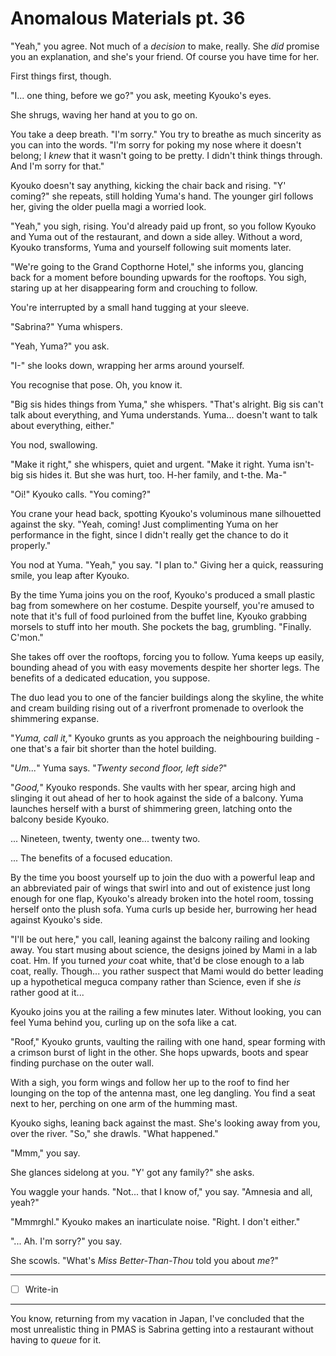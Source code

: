 # Anomalous Materials pt. 36

"Yeah," you agree. Not much of a *decision* to make, really. She *did* promise you an explanation, and she's your friend. Of course you have time for her.

First things first, though.

"I... one thing, before we go?" you ask, meeting Kyouko's eyes.

She shrugs, waving her hand at you to go on.

You take a deep breath. "I'm sorry." You try to breathe as much sincerity as you can into the words. "I'm sorry for poking my nose where it doesn't belong; I *knew* that it wasn't going to be pretty. I didn't think things through. And I'm sorry for that."

Kyouko doesn't say anything, kicking the chair back and rising. "Y' coming?" she repeats, still holding Yuma's hand. The younger girl follows her, giving the older puella magi a worried look.

"Yeah," you sigh, rising. You'd already paid up front, so you follow Kyouko and Yuma out of the restaurant, and down a side alley. Without a word, Kyouko transforms, Yuma and yourself following suit moments later.

"We're going to the Grand Copthorne Hotel," she informs you, glancing back for a moment before bounding upwards for the rooftops. You sigh, staring up at her disappearing form and crouching to follow.

You're interrupted by a small hand tugging at your sleeve.

"Sabrina?" Yuma whispers.

"Yeah, Yuma?" you ask.

"I-" she looks down, wrapping her arms around yourself.

You recognise that pose. Oh, you know it.

"Big sis hides things from Yuma," she whispers. "That's alright. Big sis can't talk about everything, and Yuma understands. Yuma... doesn't want to talk about everything, either."

You nod, swallowing.

"Make it right," she whispers, quiet and urgent. "Make it right. Yuma isn't- big sis hides it. But she was hurt, too. H-her family, and t-the. Ma-"

"Oi!" Kyouko calls. "You coming?"

You crane your head back, spotting Kyouko's voluminous mane silhouetted against the sky. "Yeah, coming! Just complimenting Yuma on her performance in the fight, since I didn't really get the chance to do it properly."

You nod at Yuma. "Yeah," you say. "I plan to." Giving her a quick, reassuring smile, you leap after Kyouko.

By the time Yuma joins you on the roof, Kyouko's produced a small plastic bag from somewhere on her costume. Despite yourself, you're amused to note that it's full of food purloined from the buffet line, Kyouko grabbing morsels to stuff into her mouth. She pockets the bag, grumbling. "Finally. C'mon."

She takes off over the rooftops, forcing you to follow. Yuma keeps up easily, bounding ahead of you with easy movements despite her shorter legs. The benefits of a dedicated education, you suppose.

The duo lead you to one of the fancier buildings along the skyline, the white and cream building rising out of a riverfront promenade to overlook the shimmering expanse.

"*Yuma, call it,*" Kyouko grunts as you approach the neighbouring building - one that's a fair bit shorter than the hotel building.

"*Um...*" Yuma says. "*Twenty second floor, left side?*"

"*Good,*" Kyouko responds. She vaults with her spear, arcing high and slinging it out ahead of her to hook against the side of a balcony. Yuma launches herself with a burst of shimmering green, latching onto the balcony beside Kyouko.

... Nineteen, twenty, twenty one... twenty two.

... The benefits of a focused education.

By the time you boost yourself up to join the duo with a powerful leap and an abbreviated pair of wings that swirl into and out of existence just long enough for one flap, Kyouko's already broken into the hotel room, tossing herself onto the plush sofa. Yuma curls up beside her, burrowing her head against Kyouko's side.

"I'll be out here," you call, leaning against the balcony railing and looking away. You start musing about science, the designs joined by Mami in a lab coat. Hm. If you turned *your* coat white, that'd be close enough to a lab coat, really. Though... you rather suspect that Mami would do better leading up a hypothetical meguca company rather than Science, even if she *is* rather good at it...

Kyouko joins you at the railing a few minutes later. Without looking, you can feel Yuma behind you, curling up on the sofa like a cat.

"Roof," Kyouko grunts, vaulting the railing with one hand, spear forming with a crimson burst of light in the other. She hops upwards, boots and spear finding purchase on the outer wall.

With a sigh, you form wings and follow her up to the roof to find her lounging on the top of the antenna mast, one leg dangling. You find a seat next to her, perching on one arm of the humming mast.

Kyouko sighs, leaning back against the mast. She's looking away from you, over the river. "So," she drawls. "What happened."

"Mmm," you say.

She glances sidelong at you. "Y' got any family?" she asks.

You waggle your hands. "Not... that I know of," you say. "Amnesia and all, yeah?"

"Mmmrghl." Kyouko makes an inarticulate noise. "Right. I don't either."

"... Ah. I'm sorry?" you say.

She scowls. "What's *Miss Better-Than-Thou* told you about *me*?"

---

- [ ] Write-in

---

You know, returning from my vacation in Japan, I've concluded that the most unrealistic thing in PMAS is Sabrina getting into a restaurant without having to *queue* for it.

